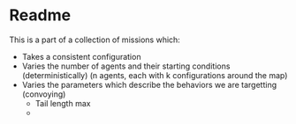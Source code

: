 # Readme

This is a part of a collection of missions which: 

 - Takes a consistent configuration
 - Varies the number of agents and their starting conditions (deterministically) (n agents, each with k configurations around the map)
 - Varies the parameters which describe the behaviors we are targetting (convoying)
    - Tail length max
    - 